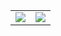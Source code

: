 <table>
    <tr>
        <td align="center">
            <img src="https://github-readme-stats-lake-nine.vercel.app/api?username=kadirkiras&count_private=true&show_icons=true&theme=gotham"/>
        </td>
         <td align="center">
            <img src="https://github-readme-stats-lake-nine.vercel.app/api/top-langs/?username=kadirkiras&theme=gotham&layout=compact&langs_count=8" />
        </td>
    </tr>
</table>

<!--
**kadirkiras/kadirkiras** is a ✨ _special_ ✨ repository because its `README.md` (this file) appears on your GitHub profile.

Here are some ideas to get you started:

- 🔭 I’m currently working on ...
- 🌱 I’m currently learning ...
- 👯 I’m looking to collaborate on ...
- 🤔 I’m looking for help with ...
- 💬 Ask me about ...
- 📫 How to reach me: ...
- 😄 Pronouns: ...
- ⚡ Fun fact: ...
-->
